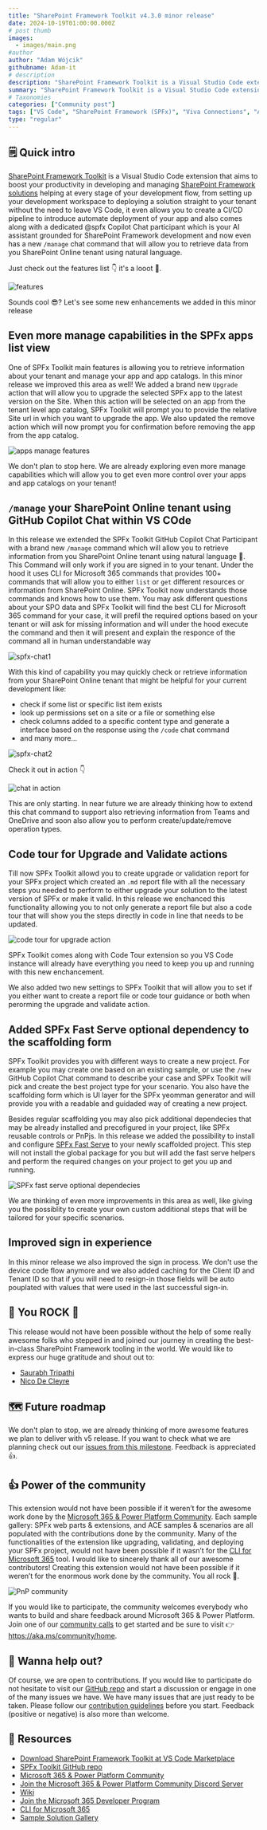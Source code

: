 ```yaml
---
title: "SharePoint Framework Toolkit v4.3.0 minor release"
date: 2024-10-19T01:00:00.000Z
# post thumb
images:
  - images/main.png
#author
author: "Adam Wójcik"
githubname: Adam-it
# description
description: "SharePoint Framework Toolkit is a Visual Studio Code extension that aims to boost your productivity in developing and managing SharePoint Framework solutions helping at every stage of your development flow, from setting up your development workspace to deploying a solution straight to your tenant without the need to leave VS Code. With the SharePoint Framework, you can use modern web technologies and tools in your preferred development environment to build productive experiences and apps that are responsive and mobile-ready allowing you to create solutions to extend SharePoint, Microsoft Teams, Microsoft Viva Connections, Outlook, and Microsoft365.com."
summary: "SharePoint Framework Toolkit is a Visual Studio Code extension that aims to boost your productivity in developing and managing SharePoint Framework solutions helping at every stage of your development flow, from setting up your development workspace to deploying a solution straight to your tenant without the need to leave VS Code. With the SharePoint Framework, you can use modern web technologies and tools in your preferred development environment to build productive experiences and apps that are responsive and mobile-ready allowing you to create solutions to extend SharePoint, Microsoft Teams, Microsoft Viva Connections, Outlook, and Microsoft365.com."
# Taxonomies
categories: ["Community post"]
tags: ["VS Code", "SharePoint Framework (SPFx)", "Viva Connections", "AI"]
type: "regular"
---
```


## 🗒️ Quick intro

[SharePoint Framework Toolkit](https://marketplace.visualstudio.com/items?itemName=m365pnp.viva-connections-toolkit) is a Visual Studio Code extension that aims to boost your productivity in developing and managing [SharePoint Framework solutions](https://learn.microsoft.com/sharepoint/dev/spfx/sharepoint-framework-overview?WT.mc_id=m365-15744-cxa) helping at every stage of your development flow, from setting up your development workspace to deploying a solution straight to your tenant without the need to leave VS Code, it even allows you to create a CI/CD pipeline to introduce automate deployment of your app and also comes along with a dedicated @spfx Copilot Chat participant which is your AI assistant grounded for SharePoint Framework development and now even has a new `/manage` chat command that will allow you to retrieve data from you SharePoint Online tenant using natural language.

Just check out the features list 👇 it's a looot 🤯.

![features](images/features.png)

Sounds cool 😎? Let's see some new enhancements we added in this minor release

## Even more manage capabilities in the SPFx apps list view

One of SPFx Toolkit main features is allowing you to retrieve information about your tenant and manage your app and app catalogs. In this minor release we improved this area as well!
We added a brand new `Upgrade` action that will allow you to upgrade the selected SPFx app to the latest version on the Site. When this action will be selected on an app from the tenant level app catalog, SPFx Toolkit will prompt you to provide the relative Site url in which you want to upgrade the app.
We also updated the remove action which will now prompt you for confirmation before removing the app from the app catalog.

![apps manage features](images/app-catalog-list.png)

We don't plan to stop here. We are already exploring even more manage capabilities which will allow you to get even more control over your apps and app catalogs on your tenant!

## `/manage` your SharePoint Online tenant using GitHub Copilot Chat within VS COde

In this release we extended the SPFx Toolkit GitHub Copilot Chat Participant with a brand new `/manage` command which will allow you to retrieve information from you SharePoint Online tenant using natural language 🤯. This Command will only work if you are signed in to your tenant. Under the hood it uses CLI for Microsoft 365 commands that provides 100+ commands that will allow you to either `list` or `get` different resources or information from SharePoint Online. SPFx Toolkit now understands those commands and knows how to use them. You may ask different questions about your SPO data and SPFx Toolkit will find the best CLI for Microsoft 365 command for your case, it will prefil the required options based on your tenant or will ask for missing information and will under the hood execute the command and then it will present and explain the responce of the command all in human understandable way

![spfx-chat1](images/spfx-chat1.png)

With this kind of capability you may quickly check or retrieve information from your SharePoint Online tenant that might be helpful for your current development like:

- check if some list or specific list item exists
- look up permissions set on a site or a file or something else
- check columns added to a specific content type and generate a interface based on the response using the `/code` chat command
- and many more...

![spfx-chat2](images/spfx-chat2.png)

Check it out in action 👇

![chat in action](images/chat-in-action-menage.gif)

This are only starting. In near future we are already thinking how to extend this chat command to support also retrieving information from Teams and OneDrive and soon also allow you to perform create/update/remove operation types.

## Code tour for Upgrade and Validate actions

Till now SPFx Toolkit allowd you to create upgrade or validation report for your SPFx project which created an `.md` report file with all the necessary steps you needed to perform to either upgrade your solution to the latest version of SPFx or make it valid. In this release we enchanced this functionality allowing you to not only generate a report file but also a code tour that will show you the steps directly in code in line that needs to be updated.

![code tour for upgrade action](images/upgrade-project-code-tour.png)

SPFx Toolkit comes along with Code Tour extension so you VS Code instance will already have everything you need to keep you up and running with this new enchancement.

We also added two new settings to SPFx Toolkit that will allow you to set if you either want to create a report file or code tour guidance or both when perorming the upgrade and validate action.

## Added SPFx Fast Serve optional dependency to the scaffolding form

SPFx Toolkit provides you with different ways to create a new project. For example you may create one based on an existing sample, or use the `/new` GitHub Copilot Chat command to describe your case and SPFx Toolkit will pick and create the best project type for your scenario. You also have the scaffolding form which is UI layer for the SPFx yeomman generator and will provide you with a readable and guidaded way of creating a new project.

Besides regular scaffolding you may also pick additional dependecies that may be already installed and precofigured in your project, like SPFx reusable controls or PnPjs. In this release we added the possibility to install and configure [SPFx Fast Serve](https://github.com/s-KaiNet/spfx-fast-serve) to your newly scaffolded project. This step will not install the global package for you but will add the fast serve helpers and perform the required changes on your project to get you up and running.

![SPFx fast serve optional dependecies](images/spfx-fast-serve.png)

We are thinking of even more improvements in this area as well, like giving you the possiblity to create your own custom additional steps that will be tailored for your specific scenarios.

## Improved sign in experience

In this minor release we also improved the sign in process. We don't use the device code flow anymore and we also added caching for the Client ID and Tenant ID so that if you will need to resign-in those fields will be auto pouplated with values that were used in the last successful sign-in.

## 👏 You ROCK 🤩

This release would not have been possible without the help of some really awesome folks who stepped in and joined our journey in creating the best-in-class SharePoint Framework tooling in the world. We would like to express our huge gratitude and shout out to:

- [Saurabh Tripathi](https://github.com/Saurabh7019)
- [Nico De Cleyre](https://github.com/nicodecleyre)

## 🗺️ Future roadmap

We don't plan to stop, we are already thinking of more awesome features we plan to deliver with v5 release. If you want to check what we are planning check out our [issues from this milestone](https://github.com/pnp/vscode-viva/milestone/6). Feedback is appreciated 👍.

## 👍 Power of the community

This extension would not have been possible if it weren’t for the awesome work done by the [Microsoft 365 & Power Platform Community](https://pnp.github.io/). Each sample gallery: SPFx web parts & extensions, and ACE samples & scenarios are all populated with the contributions done by the community. Many of the functionalities of the extension like upgrading, validating, and deploying your SPFx project, would not have been possible if it wasn’t for the [CLI for Microsoft 365](https://pnp.github.io/cli-microsoft365/) tool. I would like to sincerely thank all of our awesome contributors! Creating this extension would not have been possible if it weren’t for the enormous work done by the community. You all rock 🤩.

![PnP community](images/parker-pnp.png)

If you would like to participate, the community welcomes everybody who wants to build and share feedback around Microsoft 365 & Power Platform. Join one of our [community calls](https://pnp.github.io/#community) to get started and be sure to visit 👉 https://aka.ms/community/home.

## 🙋 Wanna help out?

Of course, we are open to contributions. If you would like to participate do not hesitate to visit our [GitHub repo](https://github.com/pnp/vscode-viva) and start a discussion or engage in one of the many issues we have. We have many issues that are just ready to be taken. Please follow our [contribution guidelines](https://github.com/pnp/vscode-viva/blob/main/contributing.md) before you start.
Feedback (positive or negative) is also more than welcome.

## 🔗 Resources

- [Download SharePoint Framework Toolkit at VS Code Marketplace](https://marketplace.visualstudio.com/items?itemName=m365pnp.viva-connections-toolkit)
- [SPFx Toolkit GitHub repo](https://github.com/pnp/vscode-viva)
- [Microsoft 365 & Power Platform Community](https://pnp.github.io/#home)
- [Join the Microsoft 365 & Power Platform Community Discord Server](https://discord.gg/YtYrav2VGW)
- [Wiki]( https://github.com/pnp/vscode-viva/wiki)
- [Join the Microsoft 365 Developer Program]( https://developer.microsoft.com/en-us/microsoft-365/dev-program)
- [CLI for Microsoft 365](https://pnp.github.io/cli-microsoft365/)
- [Sample Solution Gallery]( https://adoption.microsoft.com/en-us/sample-solution-gallery/)
